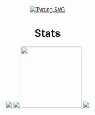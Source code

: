 <div align="center">
    <a href="https://git.io/typing-svg"><img src="https://readme-typing-svg.demolab.com?font=Fira+Code&pause=1000&color=F7006E&center=true&vCenter=true&width=435&lines=Ahmad+Nadil;13521024;Bandung+Institute+of+Technology" alt="Typing SVG"/></a>
</div>

<div align="center">
    <h1>Stats</h1>
    <a href = "https://github.com/IceTeaXXD/">
        <img src="https://github-readme-activity-graph.cyclic.app/graph?username=IceTeaXXD&theme=dracula" />
        <img src="https://github-profile-trophy.vercel.app/?username=IceTeaXXD&column=-1&theme=dracula" />
        <img src="https://github-readme-stats.vercel.app/api?username=IceTeaXXD&hide=issues&count_private=true&show_icons=true&theme=dracula" height=164/>
        <img src="https://github-readme-stats.vercel.app/api/top-langs/?username=IceTeaXXD&layout=compact&theme=dracula"/>
    </a>
</div>